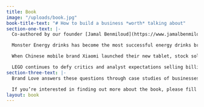 ```yaml
---
title: Book
image: "/uploads/book.jpg"
book-title-text: "# How to build a business *worth* talking about"
section-one-text: |-
  Co-authored by our founder [Jamal Benmiloud](https://www.jamalbenmiloud.com), Brand Love is a book that takes you on a journey around the world in search of the most innovative businesses both fans and industry analysts are talking about.

  Monster Energy drinks has become the most successful energy drinks brand in the US, without a single dollar spent on advertising.

  When Chinese mobile brand Xiaomi launched their new tablet, stock sold out in 2.7 seconds.

  LEGO continues to defy critics and analyst expectations selling billions of dollars of analogue toys in the digital age.
section-three-text: |-
  Brand Love answers these questions through case studies of businesses well-adapted to the digital age; that build multi-billion dollar market caps without significant sums spent on advertising; and defy the expectations of both investors and their category by breaking the rules.

  If you’re interested in finding out more about the book, please fill out your details and we’ll send you a complimentary sample.
layout: book
---
```


